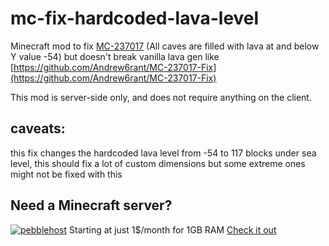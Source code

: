 # mc-fix-hardcoded-lava-level
Minecraft mod to fix [MC-237017](https://bugs.mojang.com/browse/MC-237017) (All caves are filled with lava at and below Y value -54) but doesn't break vanilla lava gen like [https://github.com/Andrew6rant/MC-237017-Fix](https://github.com/Andrew6rant/MC-237017-Fix)

This mod is server-side only, and does not require anything on the client.

## caveats: 
this fix changes the hardcoded lava level from -54 to 117 blocks under sea level, this should fix a lot of custom dimensions but some extreme ones might not be fixed with this

## Need a Minecraft server?
[![pebblehost](https://github.com/warior456/Sculk-Depths/assets/66562258/ae831af6-309b-4f11-b896-5f4eb7567088)](https://billing.pebblehost.com/aff.php?aff=2968)
Starting at just 1$/month for 1GB RAM [Check it out](https://billing.pebblehost.com/aff.php?aff=2968)
